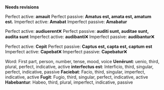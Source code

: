 **Needs revisions**

Perfect active: **amauit**
Perfect passive: **Amatus est, amata est, amatum est.**
Imperfect active: **Amabat**
Imperfect passive: **Amabatur**

Perfect active: **audiuerent**❌
Perfect passive: **auditi sunt, auditae sunt, audita sunt**
Imperfect active: **audibanti**❌
Imperfect passive: **audibantur**❌

Perfect active: **Cepit**
Perfect passive: **Captus est, capta est, captum est**
Imperfect active: **Capebat**❌
Imperfect passive: **Capebatur**❌

Word: First part, person, number, tense, mood, voice
**Uenērunt**: uenio, third, plural, perfect, indicative, active
**interfectus est**: Interficio, third, singular, perfect, indicative, passive
**Faciebat**: Facio, third, singular, imperfect, indicative, active
**Fugit**: Fugio, third, singular, perfect, indicative, active
**Habebantur**: Habeo, third, plural, imperfect, indicative, passive

